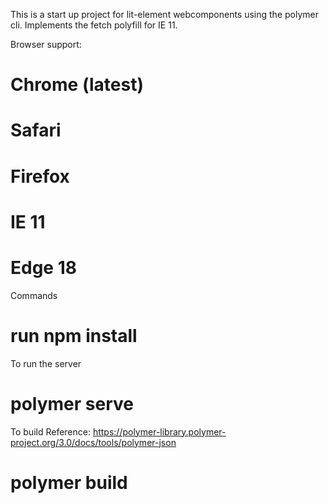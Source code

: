This is a start up project for lit-element webcomponents using the polymer cli.
Implements the fetch polyfill for IE 11.

Browser support:

# Chrome (latest)

# Safari

# Firefox

# IE 11

# Edge 18

Commands

# run npm install

To run the server

# polymer serve

To build
Reference: https://polymer-library.polymer-project.org/3.0/docs/tools/polymer-json

# polymer build
